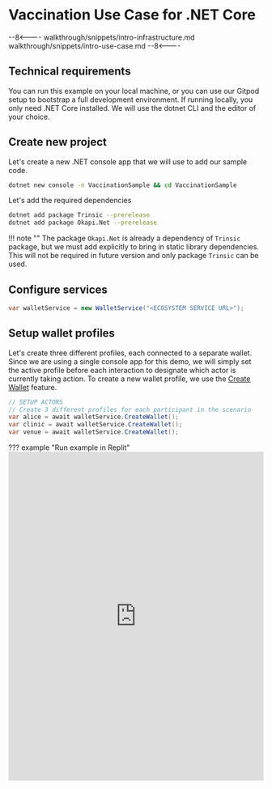 # Vaccination Use Case for .NET Core

--8<----
walkthrough/snippets/intro-infrastructure.md
walkthrough/snippets/intro-use-case.md
--8<----

## Technical requirements

You can run this example on your local machine, or you can use our Gitpod setup to bootstrap a full development environment. If running locally, you only need .NET Core installed. We will use the dotnet CLI and the editor of your choice.

## Create new project

Let's create a new .NET console app that we will use to add our sample code.

```bash
dotnet new console -n VaccinationSample && cd VaccinationSample
```

Let's add the required dependencies

```bash
dotnet add package Trinsic --prerelease
dotnet add package Okapi.Net --prerelease
```

!!! note ""
    The package `Okapi.Net` is already a dependency of `Trinsic` package, but we must add explicitly to bring in static library dependencies.
    This will not be required in future version and only package `Trinsic` can be used.

## Configure services

```csharp
var walletService = new WalletService("<ECOSYSTEM SERVICE URL>");
```

## Setup wallet profiles

Let's create three different profiles, each connected to a separate wallet. Since we are using a single console app for this demo, we will simply set the active profile before each interaction to designate which actor is currently taking action.
To create a new wallet profile, we use the [Create Wallet](/reference/services/wallet-service/#create-wallet) feature.

```csharp
// SETUP ACTORS
// Create 3 different profiles for each participant in the scenario
var alice = await walletService.CreateWallet();
var clinic = await walletService.CreateWallet();
var venue = await walletService.CreateWallet();
```


??? example "Run example in Replit"
    <iframe frameborder="0" width="100%" height="650px" src="https://replit.com/@trinsic/VaccinationSample-dotnet?lite=true"></iframe>